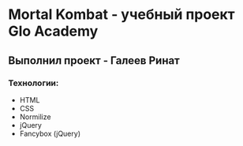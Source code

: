 # Mortal Kombat - учебный проект Glo Academy
## Выполнил проект - Галеев Ринат
### Технологии: 
- HTML
- CSS
- Normilize
- jQuery
- Fancybox (jQuery)
